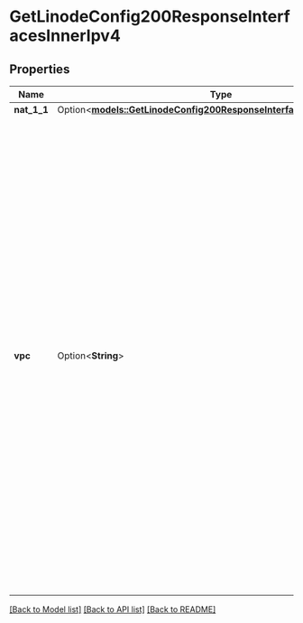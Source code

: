 # GetLinodeConfig200ResponseInterfacesInnerIpv4

## Properties

Name | Type | Description | Notes
------------ | ------------- | ------------- | -------------
**nat_1_1** | Option<[**models::GetLinodeConfig200ResponseInterfacesInnerIpv4Nat11**](get_linode_config_200_response_interfaces_inner_ipv4_nat_1_1.md)> |  | [optional]
**vpc** | Option<**String**> | The VPC subnet IPv4 address for this interface.  - This only applies to interfaces with a `purpose` of `vpc`.  - Returned as an empty string (`\"\"`) for non-`vpc` type interfaces.  When included in a request:  - The `vpc` can't be assigned to an existing Linode as an address or in a range.  - The target address can't be the first two or last two addresses in the subnet IPv4 range.  - If omitted, a valid address within the Subnet IPv4 range is automatically assigned. | [optional]

[[Back to Model list]](../README.md#documentation-for-models) [[Back to API list]](../README.md#documentation-for-api-endpoints) [[Back to README]](../README.md)


